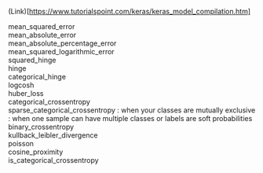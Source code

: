 (Link)[https://www.tutorialspoint.com/keras/keras_model_compilation.htm]  

mean_squared_error  
mean_absolute_error  
mean_absolute_percentage_error  
mean_squared_logarithmic_error  
squared_hinge  
hinge  
categorical_hinge  
logcosh  
huber_loss  
categorical_crossentropy  
sparse_categorical_crossentropy : when your classes are mutually exclusive : when one sample can have multiple classes or labels are soft probabilities  
binary_crossentropy  
kullback_leibler_divergence  
poisson  
cosine_proximity  
is_categorical_crossentropy